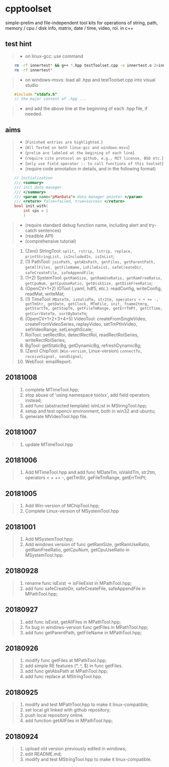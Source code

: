 # cpptoolset
simple-prelim and file-independent tool kits for operations of string, path, memory / cpu / disk info, matrix, date / time, video, roi. in c++

## test hint
> * on linux-gcc: use command 
```bash
	rm -rf innertest* && g++ *.hpp testToolset.cpp -o innertest.o 2>innertest-error.txt && ./innertest.o > innertest-report.out && vim innertest-report.out
	rm -rf innertest*
```

> * on windows-msvs: load all .hpp and testToolset.cpp into visual studio 
```cpp
	#include "stdafx.h"
	// the major content of .hpp ...
```
> * and add the above line at the beginning of each .hpp file, if needed.

## aims
> * (`Finished entries are highlighted.`)
> * (`All Tested on both linux-gcc and windows-msvs`)
> * (`prelim are labeled at the begining of each line`)
> * (`require cite protocol on github, e.g., MIT license, BSD etc.`)
> * (`only use field operator :: to call functions of this toolset`)
> * (require code annotation in details, and in the following format)
``` cpp
	// initialization
	/// <summary>
	/// init data manager
	/// </summary>
	/// <param name="pManData"> data manager pointer </param>
	/// <return> false=failed, true=success </return>
	bool init_with(
		int cps = 1
		)
```
> * (require standard debug function name, including alert and try-catch sentences)
> * (readible API)
> * (comprehensive tutorial)

> 1. (Zero) StringTool: `split, rstrip, lstrip, replace, printStringList, isIncludedIn, isInList`;
> 2. (1) PathTool: `joinPath, getAbsPath, getFiles, getParentPath, getAllFiles, getFileName,` `isFileExist, safeCreateDir, safeCreateFile, safeAppendFile`;
> 3. (1+2) SystemTool: `getRamSize, getRamUseRatio, getRamFreeRatio, getCpuNum, getCpuUseRatio, getDiskSize, getDiskFreeRatio`;
> 4. (OpenCV+1+2) IOTool (.yaml, hdf5, etc.): readConfig, writeConfig, readMat, writeMat;
> 5. (1) TimeTool :`MDateTm, isValidTm, str2tm, operators < + += -, getTmStr, getDate, getClock, MTmFile, init, fname2tmrg, getStartTm, getStopTm, getFileTmRange, getErrTmPt, getCtTime, getCurrDateTm, sortByDateTm`;
> 6. (OpenCV+1+2+3+4+5) VideoTool: createFromSingleVideo, createFromVideoSeries, replayVideo, setTmPtInVideo, setVideoRange, setLengthScale;
> 7. RoiTool: setRectRoi, detectRectRoi, readRectRoiSeries, writeRectRoiSeries;
> 8. BgTool: getStaticBg, getDynamicBg, refreshDynamicBg;
> 9. (Zero) ChipTool: (`Win-version`, Linux-version) `connectTo, receiveSignal, sendSignal`;
> 10. WebTool: emailReport.

## 20181008
> 1. complete MTimeTool.hpp;
> 2. stop abuse of 'using namespace toolxx', add field operators instead;
> 3. add func (abstracted template) isInList in MStringTool.hpp;
> 4. setup and test opencv environment, both in win32 and ubuntu;
> 5. generate MVideoTool.hpp file.

## 20181007
> 1. update MTimeTool.hpp

## 20181006
> 1. Add MTimeTool.hpp and add func MDateTm, isValidTm, str2tm, operators < + += -, getTmStr, geFileTmRange, getErrTmPt;

## 20181005
> 1. Add Win-version of MChipTool.hpp;
> 2. Complete Linux-version of MSystemTool.hpp

## 20181001
> 1. Add MSystemTool.hpp;
> 2. Add windows version of func getRamSize, getRamUseRatio, getRamFreeRatio, getCpuNum, getCpuUseRatio in MSystemTool.hpp.

## 20180928
> 1. rename func isExist -> isFileExist in MPathTool.hpp;
> 2. add func safeCreateDir, safeCreateFile, safeAppendFile in MPathTool.hpp;

## 20180927
> 1. add func isExist, getAllFiles in MPathTool.hpp;
> 2. fix bug in windows-version func getFiles in MPathTool.hpp;
> 3. add func getParentPath, getFileName in MPathTool.hpp;

## 20180926

> 1. modify func getFiles at MPathTool.hpp;
> 2. add simple RE features (*, ^, $) in func getFiles.
> 3. add func getAbsPath at MPathTool.hpp;
> 4. add func replace at MStringTool.hpp.

## 20180925

> 1. modify and test MPathTool.hpp to make it linux-compatible;
> 2. set local git linked with github repository;
> 3. push local repository online.
> 4. add function getAllFiles in MPathTool.hpp;

## 20180924

> 1. upload old version previously edited in windows;
> 2. edit README.md;
> 3. modify and test MStringTool.hpp to make it linux-compatible.
